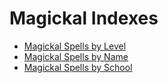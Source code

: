 # Magickal Indexes

* [Magickal Spells by Level](/spellcasting/magickal_indexes/spells_by_level/)
* [Magickal Spells by Name](/spellcasting/magickal_indexes/spells_by_name/)
* [Magickal Spells by School](/spellcasting/magickal_indexes/spells_by_school)
